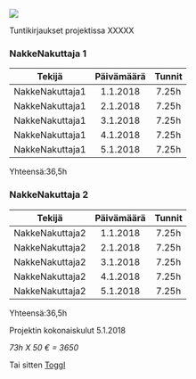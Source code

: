 

![](https://openclipart.org/image/300px/svg_to_png/253205/project_manager.png&disposition=attachment)


Tuntikirjaukset projektissa XXXXX

### NakkeNakuttaja 1

| Tekijä | Päivämäärä | Tunnit |
|:-:|:-:|:-:|
| NakkeNakuttaja1 | 1.1.2018 | 7.25h |
| NakkeNakuttaja1| 2.1.2018 | 7.25h |
| NakkeNakuttaja1 | 3.1.2018 | 7.25h |
| NakkeNakuttaja1 | 4.1.2018 | 7.25h |
| NakkeNakuttaja1 | 5.1.2018 | 7.25h |

Yhteensä:36,5h

### NakkeNakuttaja 2


| Tekijä | Päivämäärä | Tunnit |
|:-:|:-:|:-:|
| NakkeNakuttaja2 | 1.1.2018 | 7.25h |
| NakkeNakuttaja2 | 2.1.2018 | 7.25h |
| NakkeNakuttaja2 | 3.1.2018 | 7.25h |
| NakkeNakuttaja2 | 4.1.2018 | 7.25h |
| NakkeNakuttaja2 | 5.1.2018 | 7.25h |

Yhteensä:36,5h


Projektin kokonaiskulut 5.1.2018

*73h X 50 € = 3650*




Tai sitten [Toggl]()
